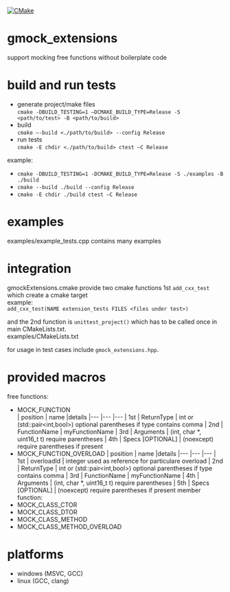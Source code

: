 [![CMake](https://github.com/aweisi/gmock_extensions/actions/workflows/cmake.yml/badge.svg)](https://github.com/aweisi/gmock_extensions/actions/workflows/cmake.yml)

# gmock_extensions
support mocking free functions without boilerplate code

# build and run tests
- generate project/make files  
`cmake -DBUILD_TESTING=1 –DCMAKE_BUILD_TYPE=Release -S <path/to/test> -B <path/to/build>`  
- build  
`cmake –-build <./path/to/build> --config Release`  
- run tests  
`cmake -E chdir <./path/to/build> ctest –C Release`  

example:  
- `cmake -DBUILD_TESTING=1 -DCMAKE_BUILD_TYPE=Release -S ./examples -B ./build`  
- `cmake --build ./build --config Release`  
- `cmake -E chdir ./build ctest –C Release`  
# examples
examples/example_tests.cpp contains many examples

# integration

gmockExtensions.cmake provide two cmake functions 1st `add_cxx_test` which create a cmake target  
example:  
`add_cxx_test(NAME extension_tests FILES <files under test>)`  
  
and the 2nd function is `unittest_project()` which has to be called once in main CMakeLists.txt.  
examples/CMakeLists.txt

for usage in test cases include `gmock_extensions.hpp`.

# provided macros
free functions:
   - MOCK_FUNCTION  
        | position | name             |details
        |---       |---               |---
        | 1st      | ReturnType       | int or (std::pair<int,bool>) optional parentheses if type contains comma
        | 2nd      | FunctionName     | myFunctionName
        | 3rd      | Arguments        | (int, char *, uint16_t t) require parentheses
        | 4th      | Specs [OPTIONAL] | (noexcept) require parentheses if present
   - MOCK_FUNCTION_OVERLOAD
        | position | name             |details
        |---       |---               |---
        | 1st      | overloadId       | integer used as reference for particulare overload
        | 2nd      | ReturnType       | int or (std::pair<int,bool>) optional parentheses if type contains comma
        | 3rd      | FunctionName     | myFunctionName
        | 4th      | Arguments        | (int, char *, uint16_t t) require parentheses
        | 5th      | Specs [OPTIONAL] | (noexcept) require parentheses if present
 member function:
   - MOCK_CLASS_CTOR
   - MOCK_CLASS_DTOR
   - MOCK_CLASS_METHOD
   - MOCK_CLASS_METHOD_OVERLOAD
# platforms
- windows (MSVC, GCC)
- linux (GCC, clang)
